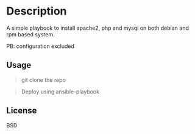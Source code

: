 # Description
A simple playbook to install apache2, php and mysql on both debian and rpm based system.

PB: configuration excluded

## Usage
> git clone the repo

> Deploy using ansible-playbook 

## License
BSD
